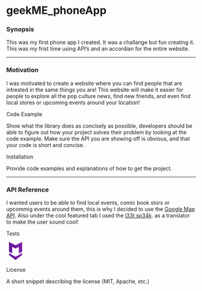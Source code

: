# geekME_phoneApp
### Synopsis
This was my first phone app I created. It was a challange but fun creating it. This was my frist time using API’s and an accordian for the entire website.
___
### Motivation
I was motivated to create a website where you can find people that are intrested in the same things you are! This website will make it easier for people to explore all the pop culture news, find new friends, and even find local stores or upcoming events around your location!


Code Example

Show what the library does as concisely as possible, developers should be able to figure out how your project solves their problem by looking at the code example. Make sure the API you are showing off is obvious, and that your code is short and concise.


Installation

Provide code examples and explanations of how to get the project.
___
### API Reference
I wanted users to be able to find local events, comic book stors or upcommig events around them, this is why I decided to use the [Google Map API](https://developers.google.com/maps/documentation/javascript/adding-a-google-map). Also under the cool featured tab I used the [l33t sp34k](https://market.mashape.com/montanaflynn/l33t-sp34k).
as a translator to make the user sound cool!

Tests

![alt text](https://github.com/adam-p/markdown-here/raw/master/src/common/images/icon48.png "Logo Title Text 1")


License

A short snippet describing the license (MIT, Apache, etc.)
